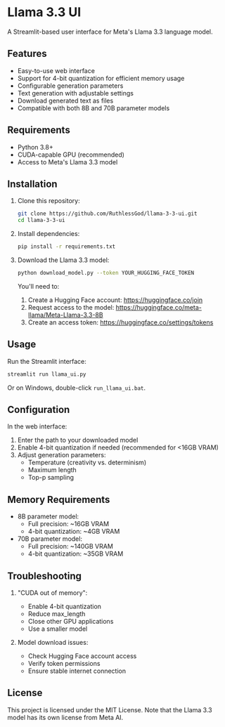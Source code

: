 # Llama 3.3 UI

A Streamlit-based user interface for Meta's Llama 3.3 language model.

## Features

- Easy-to-use web interface
- Support for 4-bit quantization for efficient memory usage
- Configurable generation parameters
- Text generation with adjustable settings
- Download generated text as files
- Compatible with both 8B and 70B parameter models

## Requirements

- Python 3.8+
- CUDA-capable GPU (recommended)
- Access to Meta's Llama 3.3 model

## Installation

1. Clone this repository:
   ```bash
   git clone https://github.com/RuthlessGod/llama-3-3-ui.git
   cd llama-3-3-ui
   ```

2. Install dependencies:
   ```bash
   pip install -r requirements.txt
   ```

3. Download the Llama 3.3 model:
   ```bash
   python download_model.py --token YOUR_HUGGING_FACE_TOKEN
   ```

   You'll need to:
   1. Create a Hugging Face account: https://huggingface.co/join
   2. Request access to the model: https://huggingface.co/meta-llama/Meta-Llama-3.3-8B
   3. Create an access token: https://huggingface.co/settings/tokens

## Usage

Run the Streamlit interface:
```bash
streamlit run llama_ui.py
```

Or on Windows, double-click `run_llama_ui.bat`.

## Configuration

In the web interface:
1. Enter the path to your downloaded model
2. Enable 4-bit quantization if needed (recommended for <16GB VRAM)
3. Adjust generation parameters:
   - Temperature (creativity vs. determinism)
   - Maximum length
   - Top-p sampling

## Memory Requirements

- 8B parameter model:
  - Full precision: ~16GB VRAM
  - 4-bit quantization: ~4GB VRAM
- 70B parameter model:
  - Full precision: ~140GB VRAM
  - 4-bit quantization: ~35GB VRAM

## Troubleshooting

1. "CUDA out of memory":
   - Enable 4-bit quantization
   - Reduce max_length
   - Close other GPU applications
   - Use a smaller model

2. Model download issues:
   - Check Hugging Face account access
   - Verify token permissions
   - Ensure stable internet connection

## License

This project is licensed under the MIT License. Note that the Llama 3.3 model has its own license from Meta AI.